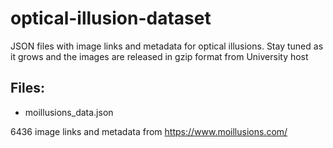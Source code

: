 # optical-illusion-dataset
JSON files with image links and metadata for optical illusions. Stay tuned as it grows and the images are released in gzip format from University host

## Files:
* moillusions_data.json 

6436 image links and metadata from https://www.moillusions.com/

